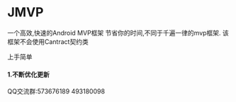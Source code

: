 # JMVP
一个高效,快速的Android MVP框架
节省你的时间,不同于千遍一律的mvp框架.
该框架不会使用Cantract契约类

上手简单



 
#### 1.不断优化更新


QQ交流群:573676189 493180098
